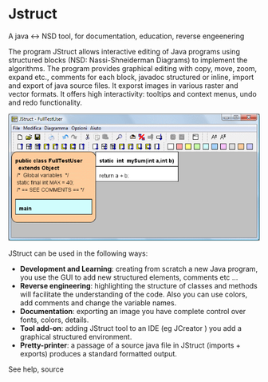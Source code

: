 # Jstruct
A java &lt;-> NSD tool, for documentation, education, reverse engeenering

The program JStruct allows interactive editing of Java programs using structured blocks (NSD: Nassi-Shneiderman Diagrams) to implement the algorithms.
The program provides graphical editing with copy, move, zoom, expand etc., comments for each block, javadoc structured or inline, import and export of java source files. It exporst images in various raster and vector formats. It offers high interactivity: tooltips and context menus, undo and redo functionality.

![user interface](./help/resources/help001.gif)

JStruct can be used in the following ways:
- **Development and Learning**: creating from scratch a new Java program, you use the GUI to add new structured elements, comments etc ...
- **Reverse engineering**: highlighting the structure of classes and methods will facilitate the understanding of the code. Also you can use colors, add comments and change the variable names.
- **Documentation**: exporting an image you have complete control over fonts, colors, details.
- **Tool add-on**: adding JStruct tool to an IDE (eg JCreator ) you add a graphical structured environment.
- **Pretty-printer**: a passage of a source java file in JStruct (imports + exports) produces a standard formatted output.

See help, source
